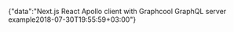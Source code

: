 {"data":"Next.js React Apollo client with Graphcool GraphQL server example2018-07-30T19:55:59+03:00"}

